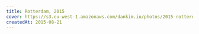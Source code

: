 ```yaml
---
title: Rotterdam, 2015
cover: https://s3.eu-west-1.amazonaws.com/dankim.io/photos/2015-rotterdam/cover.jpg
createdAt: 2015-08-21
---
```


<img src="https://s3.eu-west-1.amazonaws.com/dankim.io/photos/2015-rotterdam/0001.jpg" alt="" class="lazyload">
<img src="https://s3.eu-west-1.amazonaws.com/dankim.io/photos/2015-rotterdam/0002.jpg" alt="" class="lazyload">
<img src="https://s3.eu-west-1.amazonaws.com/dankim.io/photos/2015-rotterdam/0003.jpg" alt="" class="lazyload">
<img src="https://s3.eu-west-1.amazonaws.com/dankim.io/photos/2015-rotterdam/0004.jpg" alt="" class="lazyload">
<img src="https://s3.eu-west-1.amazonaws.com/dankim.io/photos/2015-rotterdam/0005.jpg" alt="" class="lazyload">
<img src="https://s3.eu-west-1.amazonaws.com/dankim.io/photos/2015-rotterdam/0006.jpg" alt="" class="lazyload">
<img src="https://s3.eu-west-1.amazonaws.com/dankim.io/photos/2015-rotterdam/0007.jpg" alt="" class="lazyload">
<img src="https://s3.eu-west-1.amazonaws.com/dankim.io/photos/2015-rotterdam/0008.jpg" alt="" class="lazyload">
<img src="https://s3.eu-west-1.amazonaws.com/dankim.io/photos/2015-rotterdam/0009.jpg" alt="" class="lazyload">
<img src="https://s3.eu-west-1.amazonaws.com/dankim.io/photos/2015-rotterdam/0010.jpg" alt="" class="lazyload">
<img src="https://s3.eu-west-1.amazonaws.com/dankim.io/photos/2015-rotterdam/0011.jpg" alt="" class="lazyload">
<img src="https://s3.eu-west-1.amazonaws.com/dankim.io/photos/2015-rotterdam/0012.jpg" alt="" class="lazyload">
<img src="https://s3.eu-west-1.amazonaws.com/dankim.io/photos/2015-rotterdam/0013.jpg" alt="" class="lazyload">
<img src="https://s3.eu-west-1.amazonaws.com/dankim.io/photos/2015-rotterdam/0014.jpg" alt="" class="lazyload">
<img src="https://s3.eu-west-1.amazonaws.com/dankim.io/photos/2015-rotterdam/0015.jpg" alt="" class="lazyload">
<img src="https://s3.eu-west-1.amazonaws.com/dankim.io/photos/2015-rotterdam/0016.jpg" alt="" class="lazyload">
<img src="https://s3.eu-west-1.amazonaws.com/dankim.io/photos/2015-rotterdam/0017.jpg" alt="" class="lazyload">
<img src="https://s3.eu-west-1.amazonaws.com/dankim.io/photos/2015-rotterdam/0018.jpg" alt="" class="lazyload">
<img src="https://s3.eu-west-1.amazonaws.com/dankim.io/photos/2015-rotterdam/0019.jpg" alt="" class="lazyload">
<img src="https://s3.eu-west-1.amazonaws.com/dankim.io/photos/2015-rotterdam/0020.jpg" alt="" class="lazyload">
<img src="https://s3.eu-west-1.amazonaws.com/dankim.io/photos/2015-rotterdam/0021.jpg" alt="" class="lazyload">
<img src="https://s3.eu-west-1.amazonaws.com/dankim.io/photos/2015-rotterdam/0022.jpg" alt="" class="lazyload">
